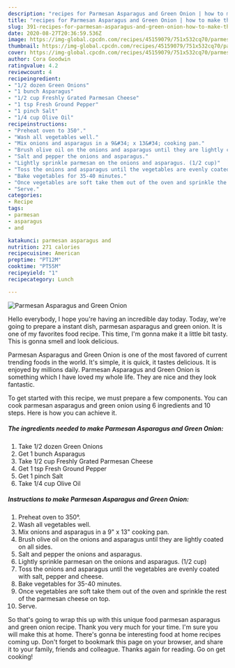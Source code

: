 ```yaml
---
description: "recipes for Parmesan Asparagus and Green Onion | how to make the best Parmesan Asparagus and Green Onion"
title: "recipes for Parmesan Asparagus and Green Onion | how to make the best Parmesan Asparagus and Green Onion"
slug: 391-recipes-for-parmesan-asparagus-and-green-onion-how-to-make-the-best-parmesan-asparagus-and-green-onion
date: 2020-08-27T20:36:59.536Z
image: https://img-global.cpcdn.com/recipes/45159079/751x532cq70/parmesan-asparagus-and-green-onion-recipe-main-photo.jpg
thumbnail: https://img-global.cpcdn.com/recipes/45159079/751x532cq70/parmesan-asparagus-and-green-onion-recipe-main-photo.jpg
cover: https://img-global.cpcdn.com/recipes/45159079/751x532cq70/parmesan-asparagus-and-green-onion-recipe-main-photo.jpg
author: Cora Goodwin
ratingvalue: 4.2
reviewcount: 4
recipeingredient:
- "1/2 dozen Green Onions"
- "1 bunch Asparagus"
- "1/2 cup Freshly Grated Parmesan Cheese"
- "1 tsp Fresh Ground Pepper"
- "1 pinch Salt"
- "1/4 cup Olive Oil"
recipeinstructions:
- "Preheat oven to 350°."
- "Wash all vegetables well."
- "Mix onions and asparagus in a 9&#34; x 13&#34; cooking pan."
- "Brush olive oil on the onions and asparagus until they are lightly coated on all sides."
- "Salt and pepper the onions and asparagus."
- "Lightly sprinkle parmesan on the onions and asparagus. (1/2 cup)"
- "Toss the onions and asparagus until the vegetables are evenly coated with salt, pepper and cheese."
- "Bake vegetables for 35-40 minutes."
- "Once vegetables are soft take them out of the oven and sprinkle the rest of the parmesan cheese on top."
- "Serve."
categories:
- Recipe
tags:
- parmesan
- asparagus
- and

katakunci: parmesan asparagus and 
nutrition: 271 calories
recipecuisine: American
preptime: "PT12M"
cooktime: "PT55M"
recipeyield: "1"
recipecategory: Lunch

---
```



![Parmesan Asparagus and Green Onion](https://img-global.cpcdn.com/recipes/45159079/751x532cq70/parmesan-asparagus-and-green-onion-recipe-main-photo.jpg)

Hello everybody, I hope you're having an incredible day today. Today, we're going to prepare a instant dish, parmesan asparagus and green onion. It is one of my favorites food recipe. This time, I'm gonna make it a little bit tasty. This is gonna smell and look delicious.

Parmesan Asparagus and Green Onion is one of the most favored of current trending foods in the world. It's simple, it is quick, it tastes delicious. It is enjoyed by millions daily. Parmesan Asparagus and Green Onion is something which I have loved my whole life. They are nice and they look fantastic.




To get started with this recipe, we must prepare a few components. You can cook parmesan asparagus and green onion using 6 ingredients and 10 steps. Here is how you can achieve it.

<!--inarticleads1-->

##### The ingredients needed to make Parmesan Asparagus and Green Onion:

1. Take 1/2 dozen Green Onions
1. Get 1 bunch Asparagus
1. Take 1/2 cup Freshly Grated Parmesan Cheese
1. Get 1 tsp Fresh Ground Pepper
1. Get 1 pinch Salt
1. Take 1/4 cup Olive Oil




<!--inarticleads2-->

##### Instructions to make Parmesan Asparagus and Green Onion:

1. Preheat oven to 350°.
1. Wash all vegetables well.
1. Mix onions and asparagus in a 9&#34; x 13&#34; cooking pan.
1. Brush olive oil on the onions and asparagus until they are lightly coated on all sides.
1. Salt and pepper the onions and asparagus.
1. Lightly sprinkle parmesan on the onions and asparagus. (1/2 cup)
1. Toss the onions and asparagus until the vegetables are evenly coated with salt, pepper and cheese.
1. Bake vegetables for 35-40 minutes.
1. Once vegetables are soft take them out of the oven and sprinkle the rest of the parmesan cheese on top.
1. Serve.




So that's going to wrap this up with this unique food parmesan asparagus and green onion recipe. Thank you very much for your time. I'm sure you will make this at home. There's gonna be interesting food at home recipes coming up. Don't forget to bookmark this page on your browser, and share it to your family, friends and colleague. Thanks again for reading. Go on get cooking!
